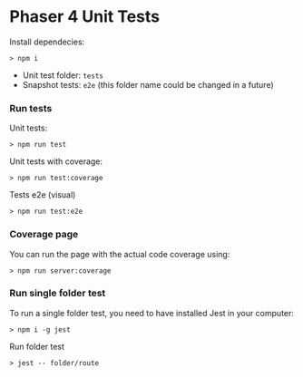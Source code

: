 # Phaser 4 Unit Tests

Install dependecies: 
```
> npm i
```

- Unit test folder: ``tests``   
- Snapshot tests: ``e2e`` (this folder name could be changed in a future)

### Run tests

Unit tests: 
```
> npm run test
```

Unit tests with coverage: 
```
> npm run test:coverage
```

Tests e2e (visual)
```
> npm run test:e2e
```

### Coverage page

You can run the page with the actual code coverage using: 

```
> npm run server:coverage
```

### Run single folder test

To run a single folder test, you need to have installed Jest in your computer: 

```
> npm i -g jest
```

Run folder test

```
> jest -- folder/route
```